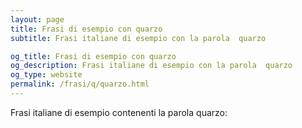 ```yaml
---
layout: page
title: Frasi di esempio con quarzo 
subtitle: Frasi italiane di esempio con la parola  quarzo

og_title: Frasi di esempio con quarzo 
og_description: Frasi italiane di esempio con la parola  quarzo
og_type: website
permalink: /frasi/q/quarzo.html
---
```


Frasi italiane di esempio contenenti la parola quarzo:


